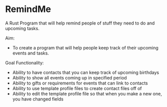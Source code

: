 # RemindMe
A Rust Program that will help remind people of stuff they need to do and upcoming tasks.

Aim:
- To create a program that will help people keep track of their upcoming events and tasks.

Goal Functionality:
- Ability to have contacts that you can keep track of upcoming birthdays
- Ability to show all events coming up in specified period
- Ability to gifts or requirements for events that can link to contacts
- Ability to use template profile files to create contact files off of
- Ability to edit the template profile file so that when you make a new one, you have changed fields

